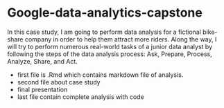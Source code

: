 # Google-data-analytics-capstone
In this case study, I am going to perform data analysis for a fictional bike-share company in order to help them attract more riders. Along the way, I will try to perform numerous real-world tasks of a junior data analyst by following the steps of the data analysis process: Ask, Prepare, Process, Analyze, Share, and Act.  
- first file is .Rmd which contains markdown file of analysis.  
- second file about case study  
- final presentation
- last file contain complete analysis with code
